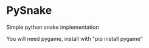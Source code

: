 # PySnake
Simple python snake implementation

You will need pygame, install with "pip install pygame"
